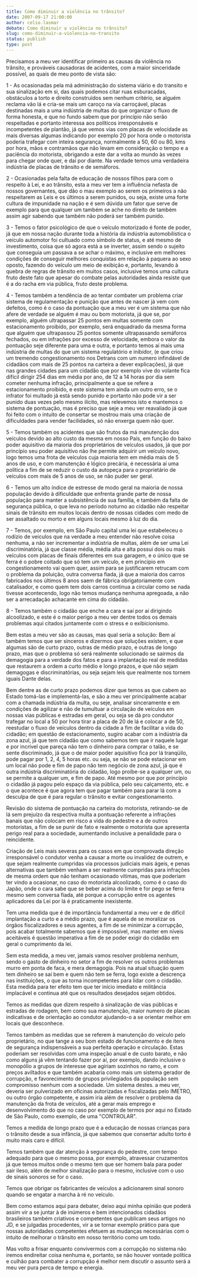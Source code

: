 ```yaml
---
title: Como diminuir a violência no trânsito?
date: 2007-09-17 21:00:00
author: celio.lasmar
debate: Como diminuir a violência no trânsito?
slug: como-diminuir-a-violencia-no-transito
status: publish 
type: post
---
```


Precisamos a meu ver identificar primeiro as causas da violência no trânsito, e prováveis causadoras de acidentes, com a maior sinceridade possível, as quais de meu ponto de vista são:  

1 - As ocasionadas pela má administração do sistema viário e do transito e sua sinalização em si, das quais podemos citar ruas esburacadas, obstáculos a torto e direito construídos sem nenhum critério, se alguém reclama vão lá e cria-se mais um caroço na via carroçável, placas destinadas mais a uma indústria de multas do que organizar o fluxo de forma honesta, e que no fundo sabem que por princípio não serão respeitadas e portanto interessa aos políticos irresponsáveis e incompetentes de plantão, já que vemos vias com placas de velocidade as mais diversas algumas indicando por exemplo 20 por hora onde o motorista poderia trafegar com inteira segurança, normalmente a 50, 60 ou 80, kms por hora, mãos e contramãos que não levam em consideração o tempo e a paciência do motorista, obrigando a este dar a volta ao mundo às vezes para chegar onde quer, e daí por diante. Na verdade temos uma verdadeira indústria de placas de trânsito e de semáforos.  

2 - Ocasionadas pela falta de educação de nossos filhos para com o respeito à Lei, e ao trânsito, esta a meu ver tem a influência nefasta de nossos governantes, que dão o mau exemplo ao serem os primeiros a não respeitarem as Leis e os últimos a serem punidos, ou seja, existe uma forte cultura de impunidade na nação e é sem dúvida um fator que serve de exemplo para que qualquer um também se ache no direito de também assim agir sabendo que também não poderá ser também punido.  

3 - Temos o fator psicológico de que o veículo motorizado é fonte de poder, já que em nossa nação durante toda a história da indústria automobilística o veículo automotor foi cultuado como símbolo de status, e até mesmo de investimento, coisa que só agora está a se inverter, assim sendo o sujeito que conseguia um passava a se achar o máximo, e inclusive em melhores condições de conseguir melhores conquistas em relação à paquera ao sexo oposto, fazendo do veículo um meio de exibição e, portanto, levando à quebra de regras de trânsito em muitos casos, inclusive temos uma cultura fruto deste fato que apesar do combate pelas autoridades ainda resiste que é a do racha em via pública, fruto deste problema.  

4 - Temos também a tendência de ao tentar combater um problema criar sistema de regulamentação e punição que antes de nascer já vem com defeitos, como é o caso da pontuação que a meu ver é um sistema que não afere de verdade se alguém é mau ou bom motorista, já que se, por exemplo, alguém ultrapassar 25 pontos em multas somente com estacionamento proibido, por exemplo, será enquadrado da mesma forma que alguém que ultrapassou 25 pontos somente ultrapassando semáforos fechados, ou em infrações por excesso de velocidade, embora o valor da pontuação seje diferente para uma e outra, e portanto temos aí mais uma indústria de multas do que um sistema regulatório e inibidor, (e que criou um tremendo congestionamento nos Detrans com um numero infindável de cidadãos com mais de 25 pontos na carteira a dever explicações), já que nas grandes cidades para um cidadão que por exemplo vive do volante fica difícil dirigir 254 dias em média por ano, de 12 a 14 horas por dia sem cometer nenhuma infração, principalmente a que se refere a estacionamento proibido, e este sistema tem ainda um outro erro, se o infrator foi multado já está sendo punido e portanto não pode vir a ser punido duas vezes pelo mesmo ilícito, mas relevemos isto e mantemos o sistema de pontuação, mas é preciso que seje a meu ver reavaliado já que foi feito com o intuito de consertar se mostrou mais uma criação de dificuldades para vender facilidades, só não enxerga quem não quer.  

5 - Temos também os acidentes que são frutos da má manutenção dos veículos devido ao alto custo da mesma em nosso País, em função do baixo poder aquisitivo da maioria dos proprietários de veículos usados, já que por princípio seu poder aquisitivo não lhe permite adquirir um veículo novo, logo temos uma frota de veículos cuja maioria tem em média mais de 5 anos de uso, e com manutenção é lógico precária, é necessária aí uma política a fim de se reduzir o custo da autopeça para o proprietário de veículos com mais de 5 anos de uso, se não puder ser geral.  

6 - Temos um alto índice de estresse de modo geral na maioria de nossa população devido à dificuldade que enfrenta grande parte de nossa população para manter a subsistência de sua família, e também da falta de segurança pública, o que leva no período noturno ao cidadão não respeitar sinais de trânsito em muitos locais dentro de nossas cidades com medo de ser assaltado ou morto e em alguns locais mesmo à luz do dia.  

7 - Temos, por exemplo, em São Paulo capital uma lei que estabeleceu o rodízio de veículos que na verdade a meu entender não resolve coisa nenhuma, a não ser incrementar a indústria de multas, além de ser uma Lei discriminatória, já que classe média, média alta e alta possui dois ou mais veículos com placas de finais diferentes em sua garagem, e o único que se ferra é o pobre coitado que só tem um veículo, e em princípio em congestionamento vai quem quer, assim para se justificarem retrucam com o problema da poluição, outra conversa fiada, já que a maioria dos carros fabricados nos últimos 8 anos saem de fábrica obrigatoriamente com catalisador, e como quem tem dois carros continua a circular como se nada tivesse acontecendo, logo não temos mudança nenhuma apregoada, a não ser a arrecadação achacante em cima do cidadão.  

8 - Temos também o cidadão que enche a cara e saí por aí dirigindo alcoolizado, e este é o maior perigo a meu ver dentre todos os demais problemas aqui citados juntamente com o stress e o exibicionismo.   

Bem estas a meu ver são as causas, mas qual seria a solução: Bem aí também temos que ser sinceros e dizermos que soluções existem, e que algumas são de curto prazo, outras de médio prazo, e outras de longo prazo, mas que o problema só será realmente solucionado se sairmos da demagogia para a verdade dos fatos e para a implantação real de medidas que restaurem a ordem a curto médio e longo prazos, e que não sejam demagogas e discriminatórias, ou seja sejam leis que realmente nos tornem iguais Dante delas.  

Bem dentre as de curto prazo podemos dizer que temos as que cabem ao Estado tomá-las e implementá-las, e são a meu ver principalmente acabar com a chamada indústria da multa, ou seje, analisar sinceramente e em condições de agilizar e não de tumultuar a circulação de veículos em nossas vias públicas e estradas em geral, ou seja se dá pro condutor trafegar no local a 50 por hora tirar a placa de 20 de lá e colocar a de 50, reestudar o fluxo de veículos dentro da cidade a fim de facilitar a vida do cidadão; em questão de estacionamento, sugiro acabar com a indústria da zona azul, já que tem cidadão que como sabemos tem que ir naquele lugar e por incrível que pareça não tem o dinheiro para comprar o talão, e se sente discriminado, já que o de maior poder aquisitivo fica por lá tranqüilo, pode pagar por 1, 2, 4, 5 horas etc. ou seja, se não se pode estacionar em um local não pode e fim de papo não tem negócio de zona azul, já que é outra indústria discriminatória do cidadão, logo proíbe-se a qualquer um, ou se permite a qualquer um, e fim de papo. Até mesmo por que por princípio o cidadão já pagou pelo espaço da via pública, pelo seu calçamento, etc. e o que acontece é que agora tem que pagar também para parar lá com a desculpa de que é para regular o trânsito e evitar congestionamento.  

Revisão do sistema de pontuação na carteira do motorista, retirando-se de lá sem prejuízo da respectiva multa a pontuação referente a infrações banais que não colocam em risco a vida do pedestre e a de outros motoristas, a fim de se punir de fato e realmente o motorista que apresenta perigo real para a sociedade, aumentando inclusive a penalidade para o reincidente.  

Criação de Leis mais severas para os casos em que comprovada direção irresponsável o condutor venha a causar a morte ou invalidez de outrem, e que sejam realmente cumpridas via processos judiciais mais ágeis, e penas alternativas que também venham a ser realmente cumpridas para infrações de mesma ordem que não tenham ocasionado vítimas, mas que poderiam ter vindo a ocasionar, no caso do motorista alcoolizado, como é o caso do Japão, onde o cara sabe que se beber acima do limite e for pego se ferra mesmo sem conversa fiada, até porque a corrupção entre os agentes aplicadores da Lei por lá é praticamente inexistente.  

Tem uma medida que é de importância fundamental a meu ver e de difícil implantação a curto e a médio prazo, que é aquela de se moralizar os órgãos fiscalizadores e seus agentes, a fim de se minimizar a corrupção, pois acabar totalmente sabemos que é impossível, mas manter em níveis aceitáveis é questão imperativa a fim de se poder exigir do cidadão em geral o cumprimento da lei.  

Sem esta medida, a meu ver, jamais vamos resolver problema nenhum, sendo o gasto de dinheiro no setor a fim de resolver os outros problemas murro em ponta de faca, e mera demagogia. Pois na atual situação quem tem dinheiro se saí bem e quem não tem se ferra, logo existe a descrença nas instituições, o que as torna incompetentes para lidar com o cidadão. Esta medida para ter efeito tem que ter início imediato e militância implacável e continua até que os resultados desejados sejam obtidos.  

Temos as medidas que dizem respeito à sinalização de vias públicas e estradas de rodagem, bem como sua manutenção, maior numero de placas indicativas e de orientação ao condutor ajudando-o a se orientar melhor em locais que desconhece.  

Temos também as medidas que se referem à manutenção do veículo pelo proprietário, no que tange a seu bom estado de funcionamento e de itens de segurança indispensáveis a sua perfeita operação e circulação. Estas poderiam ser resolvidas com uma inspeção anual e de custo barato, e não como alguns já vêm tentando fazer por aí, por exemplo, dando inclusive o monopólio a grupos de interesse que agiriam sozinhos no ramo, e com preços aviltados e que também acabaria como mais um sistema gerador de corrupção, e favorecimento de grupos privilegiados da população sem compromisso nenhum com a sociedade. Um sistema destes. a meu ver, deveria ser pulverizado em oficinas autorizadas e fiscalizadas pelo IMETRO, ou outro órgão competente, e assim iria além de resolver o problema da manutenção da frota de veículos, até a gerar mais emprego e desenvolvimento do que no caso por exemplo de termos por aqui no Estado de São Paulo, como exemplo, de uma "CONTROLAR".  

Temos a medida de longo prazo que é a educação de nossas crianças para o trânsito desde a sua infância, já que sabemos que consertar adulto torto é muito mais caro e difícil.  

Temos também que dar atenção à segurança do pedestre, com tempo adequado para que o mesmo possa, por exemplo, atravessar cruzamentos já que temos muitos onde o mesmo tem que ser homem bala para poder sair ileso, além de melhor sinalização para o mesmo, inclusive com o uso de sinais sonoros se for o caso.  

Temos que obrigar os fabricantes de veículos a adicionarem sinal sonoro quando se engatar a marcha à ré no veículo.  

Bem como estamos aqui para debater, deixo aqui minha opinião que poderá assim vir a se juntar à de inúmeros e bem intencionados cidadãos brasileiros também criativos e competentes que publicam seus artigos no JD, e se julgadas procedentes, vir a se tornar exemplo prático para que nossas autoridades competentes efetuem as mudanças necessárias com o intuito de melhorar o trânsito em nosso território como um todo.  

Mas volto a frisar enquanto convivermos com a corrupção no sistema não iremos endireitar coisa nenhuma e, portanto, se não houver vontade política e culhão para combater a corrupção é melhor nem discutir o assunto será a meu ver pura perca de tempo e energia.
